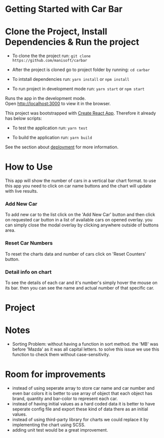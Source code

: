 # Getting Started with Car Bar

# Clone the Project, Install Dependencies & Run the project

- To clone the the project run: `git clone https://github.com/manisoft/carbar`

- After the project is cloned go to project folder by running: `cd carbar`

- To intstall dependencies run: `yarn install` or `npm install`

- To run project in development mode run: `yarn start` or `npm start`

Runs the app in the development mode.\
Open [http://localhost:3000](http://localhost:3000) to view it in the browser.

This project was bootstrapped with [Create React App](https://github.com/facebook/create-react-app). Therefore it already has below scripts: 

- To test the application run: `yarn test`

- To build the application run: `yarn build`


See the section about [deployment](https://facebook.github.io/create-react-app/docs/deployment) for more information.

# How to Use

This app will show the number of cars in a vertical bar chart format. to use this app you need to click on car name buttons and the chart will update with live results.

### Add New Car

To add new car to the list click on the 'Add New Car' button and then click on requested car button in a list of available cars on opened overlay. you can simply close the modal overlay by clicking anywhere outside of buttons area.

### Reset Car Numbers

To reset the charts data and number of cars click on 'Reset Counters' button.

### Detail info on chart

To see the details of each car and it's number's simply hover the mouse on its bar. then you can see the name and actual number of that specific car.

# Project

# Notes

- Sorting Problem: without having a function in sort method. the 'MB' was before 'Mazda' as it was all capital letters. to solve this issue we use this function to check them without case-sensitivity.

# Room for improvements

- instead of using seperate array to store car name and car number and even bar colors it is better to use array of object that each object has brand, quantity and bar-color to represent each car.
- instead of having initial values as a hard coded data it is better to have seperate config file and export these kind of data there as an initial values.
- instead of using third-party library for charts we could replace it by implementing the chart using SCSS.
- adding unit test would be a great improvement.